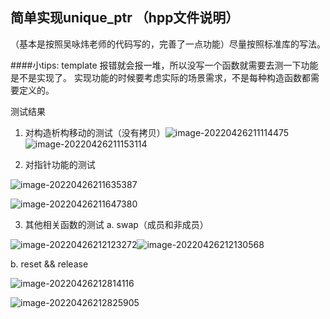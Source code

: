 ## 简单实现unique_ptr  （hpp文件说明）
（基本是按照吴咏炜老师的代码写的，完善了一点功能）尽量按照标准库的写法。

####小tips:
template 报错就会报一堆，所以没写一个函数就需要去测一下功能是不是实现了。
实现功能的时候要考虑实际的场景需求，不是每种构造函数都需要定义的。



测试结果
1. 对构造析构移动的测试（没有拷贝）![image-20220426211114475](../../../../typora_picure/image-20220426211114475.png)![image-20220426211153114](../../../../typora_picure/image-20220426211153114.png)


2. 对指针功能的测试

![image-20220426211635387](../../../../typora_picure/image-20220426211635387.png)

![image-20220426211647380](../../../../typora_picure/image-20220426211647380.png)

3. 其他相关函数的测试 
 a. swap（成员和非成员）

![image-20220426212123272](../../../../typora_picure/image-20220426212123272.png)![image-20220426212130568](../../../../typora_picure/image-20220426212130568.png)

b. reset && release

![image-20220426212814116](../../../../typora_picure/image-20220426212814116.png)

![image-20220426212825905](../../../../typora_picure/image-20220426212825905.png)